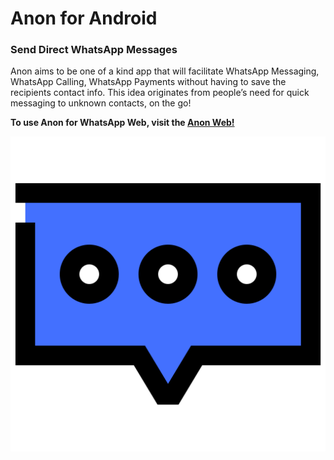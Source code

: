 # Anon for Android

### Send Direct WhatsApp Messages
Anon aims to be one of a kind app that will facilitate WhatsApp Messaging, WhatsApp Calling, WhatsApp Payments without having to save the recipients contact info. This idea originates from people’s need for quick messaging to unknown contacts, on the go!

__To use Anon for WhatsApp Web, visit the [Anon Web!](https://github.com/vardaan11/anon)__ 

![<<Anon-Logo>>](Anon_Logo.png)


